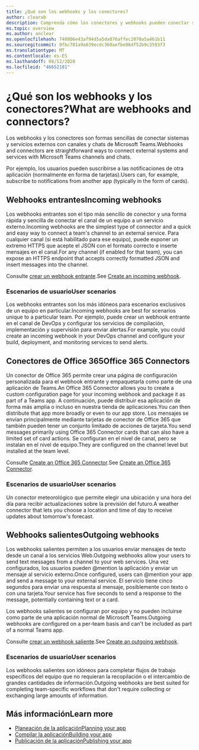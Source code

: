 ```yaml
---
title: ¿Qué son los webhooks y los conectores?
author: clearab
description: Comprenda cómo los conectores y webhooks pueden conectar sus servicios web con el cliente de Microsoft Teams.
ms.topic: overview
ms.author: anclear
ms.openlocfilehash: 740806e43af94d5a5da876affec2070a5a461b11
ms.sourcegitcommit: 9fbc701a9a039ecdc360aefbe86df52b9c3593f3
ms.translationtype: MT
ms.contentlocale: es-ES
ms.lasthandoff: 08/12/2020
ms.locfileid: "46652181"
---
```

# <a name="what-are-webhooks-and-connectors"></a><span data-ttu-id="67ec2-103">¿Qué son los webhooks y los conectores?</span><span class="sxs-lookup"><span data-stu-id="67ec2-103">What are webhooks and connectors?</span></span>

<span data-ttu-id="67ec2-104">Los webhooks y los conectores son formas sencillas de conectar sistemas y servicios externos con canales y chats de Microsoft Teams.</span><span class="sxs-lookup"><span data-stu-id="67ec2-104">Webhooks and connectors are straightforward ways to connect external systems and services with Microsoft Teams channels and chats.</span></span>

<span data-ttu-id="67ec2-105">Por ejemplo, los usuarios pueden suscribirse a las notificaciones de otra aplicación (normalmente en forma de tarjetas).</span><span class="sxs-lookup"><span data-stu-id="67ec2-105">Users can, for example, subscribe to notifications from another app (typically in the form of cards).</span></span>

## <a name="incoming-webhooks"></a><span data-ttu-id="67ec2-106">Webhooks entrantes</span><span class="sxs-lookup"><span data-stu-id="67ec2-106">Incoming webhooks</span></span>

<span data-ttu-id="67ec2-107">Los webhooks entrantes son el tipo más sencillo de conector y una forma rápida y sencilla de conectar el canal de un equipo a un servicio externo.</span><span class="sxs-lookup"><span data-stu-id="67ec2-107">Incoming webhooks are the simplest type of connector and a quick and easy way to connect a team's channel to an external service.</span></span> <span data-ttu-id="67ec2-108">Para cualquier canal (si está habilitado para ese equipo), puede exponer un extremo HTTPS que acepte el JSON con el formato correcto e inserte mensajes en el canal.</span><span class="sxs-lookup"><span data-stu-id="67ec2-108">For any channel (if enabled for that team), you can expose an HTTPS endpoint that accepts correctly formatted JSON and insert messages into the channel.</span></span>

<span data-ttu-id="67ec2-109">Consulte [crear un webhook entrante](~/webhooks-and-connectors/how-to/add-incoming-webhook.md).</span><span class="sxs-lookup"><span data-stu-id="67ec2-109">See [Create an incoming webhook](~/webhooks-and-connectors/how-to/add-incoming-webhook.md).</span></span>

### <a name="user-scenarios"></a><span data-ttu-id="67ec2-110">Escenarios de usuario</span><span class="sxs-lookup"><span data-stu-id="67ec2-110">User scenarios</span></span>

<span data-ttu-id="67ec2-111">Los webhooks entrantes son los más idóneos para escenarios exclusivos de un equipo en particular.</span><span class="sxs-lookup"><span data-stu-id="67ec2-111">Incoming webhooks are best for scenarios unique to a particular team.</span></span> <span data-ttu-id="67ec2-112">Por ejemplo, puede crear un webhook entrante en el canal de DevOps y configurar los servicios de compilación, implementación y supervisión para enviar alertas.</span><span class="sxs-lookup"><span data-stu-id="67ec2-112">For example, you could create an incoming webhook in your DevOps channel and configure your build, deployment, and monitoring services to send alerts.</span></span>

## <a name="office-365-connectors"></a><span data-ttu-id="67ec2-113">Conectores de Office 365</span><span class="sxs-lookup"><span data-stu-id="67ec2-113">Office 365 Connectors</span></span>

<span data-ttu-id="67ec2-114">Un conector de Office 365 permite crear una página de configuración personalizada para el webhook entrante y empaquetarla como parte de una aplicación de Teams.</span><span class="sxs-lookup"><span data-stu-id="67ec2-114">An Office 365 Connector allows you to create a custom configuration page for your incoming webhook and package it as part of a Teams app.</span></span> <span data-ttu-id="67ec2-115">A continuación, puede distribuir esa aplicación de forma más amplia o incluso en nuestra tienda de aplicaciones.</span><span class="sxs-lookup"><span data-stu-id="67ec2-115">You can then distribute that app more broadly or even to our app store.</span></span> <span data-ttu-id="67ec2-116">Los mensajes se envían principalmente mediante tarjetas de conector de Office 365 que también pueden tener un conjunto limitado de acciones de tarjeta.</span><span class="sxs-lookup"><span data-stu-id="67ec2-116">You send messages primarily using Office 365 Connector cards that can also have a limited set of card actions.</span></span> <span data-ttu-id="67ec2-117">Se configuran en el nivel de canal, pero se instalan en el nivel de equipo.</span><span class="sxs-lookup"><span data-stu-id="67ec2-117">They are configured on the channel level but installed at the team level.</span></span>

<span data-ttu-id="67ec2-118">Consulte [Create an Office 365 Connector](~/webhooks-and-connectors/how-to/connectors-creating.md).</span><span class="sxs-lookup"><span data-stu-id="67ec2-118">See [Create an Office 365 Connector](~/webhooks-and-connectors/how-to/connectors-creating.md).</span></span>

### <a name="user-scenarios"></a><span data-ttu-id="67ec2-119">Escenarios de usuario</span><span class="sxs-lookup"><span data-stu-id="67ec2-119">User scenarios</span></span>

<span data-ttu-id="67ec2-120">Un conector meteorológico que permite elegir una ubicación y una hora del día para recibir actualizaciones sobre la previsión del futuro.</span><span class="sxs-lookup"><span data-stu-id="67ec2-120">A weather connector that lets you choose a location and time of day to receive updates about tomorrow's forecast.</span></span>

## <a name="outgoing-webhooks"></a><span data-ttu-id="67ec2-121">Webhooks salientes</span><span class="sxs-lookup"><span data-stu-id="67ec2-121">Outgoing webhooks</span></span>

<span data-ttu-id="67ec2-122">Los webhooks salientes permiten a los usuarios enviar mensajes de texto desde un canal a los servicios Web.</span><span class="sxs-lookup"><span data-stu-id="67ec2-122">Outgoing webhooks allow your users to send text messages from a channel to your web services.</span></span> <span data-ttu-id="67ec2-123">Una vez configurados, los usuarios pueden @mention la aplicación y enviar un mensaje al servicio externo.</span><span class="sxs-lookup"><span data-stu-id="67ec2-123">Once configured, users can @mention your app and send a message to your external service.</span></span> <span data-ttu-id="67ec2-124">El servicio tiene cinco segundos para enviar una respuesta al mensaje, posiblemente con texto o con una tarjeta.</span><span class="sxs-lookup"><span data-stu-id="67ec2-124">Your service has five seconds to send a response to the message, potentially containing text or a card.</span></span>

<span data-ttu-id="67ec2-125">Los webhooks salientes se configuran por equipo y no pueden incluirse como parte de una aplicación normal de Microsoft Teams.</span><span class="sxs-lookup"><span data-stu-id="67ec2-125">Outgoing webhooks are configured on a per-team basis and can't be included as part of a normal Teams app.</span></span>

<span data-ttu-id="67ec2-126">Consulte [crear un webhook saliente](~/webhooks-and-connectors/how-to/add-outgoing-webhook.md).</span><span class="sxs-lookup"><span data-stu-id="67ec2-126">See [Create an outgoing webhook](~/webhooks-and-connectors/how-to/add-outgoing-webhook.md).</span></span>

### <a name="user-scenarios"></a><span data-ttu-id="67ec2-127">Escenarios de usuario</span><span class="sxs-lookup"><span data-stu-id="67ec2-127">User scenarios</span></span>

<span data-ttu-id="67ec2-128">Los webhooks salientes son idóneos para completar flujos de trabajo específicos del equipo que no requieran la recopilación o el intercambio de grandes cantidades de información.</span><span class="sxs-lookup"><span data-stu-id="67ec2-128">Outgoing webhooks are best suited for completing team-specific workflows that don't require collecting or exchanging large amounts of information.</span></span>

## <a name="learn-more"></a><span data-ttu-id="67ec2-129">Más información</span><span class="sxs-lookup"><span data-stu-id="67ec2-129">Learn more</span></span>

* [<span data-ttu-id="67ec2-130">Planeación de la aplicación</span><span class="sxs-lookup"><span data-stu-id="67ec2-130">Planning your app</span></span>](../../concepts/extensibility-points.md)
* [<span data-ttu-id="67ec2-131">Compilar la aplicación</span><span class="sxs-lookup"><span data-stu-id="67ec2-131">Building your app</span></span>](../../concepts/building-an-app.md)
* [<span data-ttu-id="67ec2-132">Publicación de la aplicación</span><span class="sxs-lookup"><span data-stu-id="67ec2-132">Publishing your app</span></span>](../../concepts/deploy-and-publish/overview.md)
